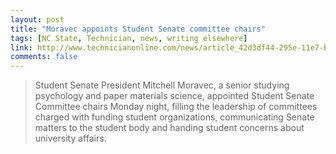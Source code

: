 ```yaml
---
layout: post
title: "Moravec appoints Student Senate committee chairs"
tags: [NC State, Technician, news, writing elsewhere]
link: http://www.technicianonline.com/news/article_42d3df44-295e-11e7-b8fa-1fc917423212.html
comments: false
---
```

> Student Senate President Mitchell Moravec, a senior studying psychology and paper materials science, appointed Student Senate Committee chairs Monday night, filling the leadership of committees charged with funding student organizations, communicating Senate matters to the student body and handing student concerns about university affairs.